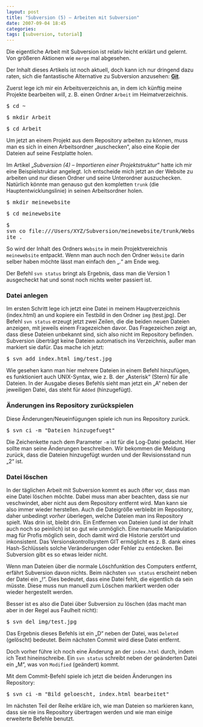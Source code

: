 ```yaml
---
layout: post
title: "Subversion (5) – Arbeiten mit Subversion"
date: 2007-09-04 18:45
categories:
tags: [subversion, tutorial]
---
```


Die eigentliche Arbeit mit Subversion ist relativ leicht erklärt und gelernt. Von größeren Aktionen wie `merge` mal abgesehen.

<!-- more -->

<div class="hinweis">
<p>Der Inhalt dieses Artikels ist noch aktuell, doch kann ich nur dringend dazu raten, sich die fantastische Alternative zu Subversion anzusehen: <a href="http://stefanimhoff.de/notiz/versionskontrolle-mit-git/"><strong>Git</strong></a>.</p>
</div>

Zuerst lege ich mir ein Arbeitsverzeichnis an, in dem ich künftig meine Projekte bearbeiten will, z. B. einen Ordner `Arbeit` im Heimatverzeichnis.

<div class="terminal">
  <p><kbd>$ cd ~</kbd></p>
  <p><kbd>$ mkdir Arbeit</kbd></p>
  <p><kbd>$ cd Arbeit</kbd></p>
</div>

Um jetzt an einem Projekt aus dem Repository arbeiten zu können, muss man es sich in einen Arbeitsordner „auschecken“, also eine Kopie der Dateien auf seine Festplatte holen.

Im Artikel „<cite>Subversion (4) – Importieren einer Projektstruktur</cite>“ hatte ich mir eine Beispielstruktur angelegt. Ich entscheide mich jetzt an der Website zu arbeiten und nur diesen Ordner und seine Unterordner auszuchecken. Natürlich könnte man genauso gut den kompletten `trunk` (die Hauptentwicklungslinie) in seinen Arbeitsordner holen.

<div class="terminal">
  <p><kbd>$ mkdir meinewebsite</kbd></p>
  <p><kbd>$ cd meinewebsite</kbd></p>
  <p><kbd>$ svn&nbsp;co&nbsp;file:///Users/XYZ/Subversion/meinewebsite/trunk/Website&nbsp;.</kbd></p>
</div>

So wird der Inhalt des Ordners `Website` in mein Projektvereichnis `meinewebsite` entpackt. Wenn man auch noch den Ordner `Website` darin selber haben möchte lässt man einfach den „.“ am Ende weg.

Der Befehl `svn status` bringt als Ergebnis, dass man die Version 1 ausgecheckt hat und sonst noch nichts weiter passiert ist.

### Datei anlegen ###

Im ersten Schritt lege ich jetzt eine Datei in meinem Hauptverzeichnis (index.html) an und kopiere ein Testbild in den Ordner `img` (test.jpg). Der Befehl `svn status` erzeugt jetzt zwei Zeilen, die die beiden neuen Dateien anzeigen, mit jeweils einem Fragezeichen davor. Das Fragezeichen zeigt an, dass diese Dateien unbekannt sind, sich also nicht im Repository befinden. Subversion überträgt keine Dateien automatisch ins Verzeichnis, außer man markiert sie dafür. Das mache ich jetzt:

<div class="terminal">
  <p><kbd>$ svn&nbsp;add&nbsp;index.html&nbsp;img/test.jpg</kbd></p>
</div>

Wie gesehen kann man hier mehrere Dateien in einem Befehl hinzufügen, es funktioniert auch UNIX-Syntax, wie z. B. der „Asterisk“ (Stern) für alle Dateien. In der Ausgabe dieses Befehls sieht man jetzt ein „A“ neben der jeweiligen Datei, das steht für `Added` (hinzugefügt).

### Änderungen ins Repository zurückspielen ###

Diese Änderungen/Neueinfügungen spiele ich nun ins Repository zurück.

<div class="terminal">
  <p><kbd>$ svn&nbsp;ci&nbsp;-m&nbsp;"Dateien&nbsp;hinzugefuegt"</kbd></p>
</div>

Die Zeichenkette nach dem Parameter `-m` ist für die Log-Datei gedacht. Hier sollte man seine Änderungen beschreiben. Wir bekommen die Meldung zurück, dass die Dateien hinzugefügt wurden und der Revisionsstand nun „2“ ist.

### Datei löschen ###

In der täglichen Arbeit mit Subversion kommt es auch öfter vor, dass man eine Datei löschen möchte. Dabei muss man aber beachten, dass sie nur veschwindet, aber nicht aus dem Repository entfernt wird. Man kann sie also immer wieder herstellen. Auch die Dateigröße verbleibt im Repository, daher unbedingt *vorher* überlegen, welche Dateien man ins Repository spielt. Was drin ist, bleibt drin. Ein Entfernen von Dateien (und ist der Inhalt auch noch so peinlich) ist so gut wie unmöglich. Eine manuelle Manipulation mag für Profis möglich sein, doch damit wird die Historie zerstört und inkonsistent. Das Versionskontrollsystem GIT ermöglicht es z. B. dank eines Hash-Schlüssels solche Veränderungen oder Fehler zu entdecken. Bei Subversion gibt es so etwas leider nicht.

Wenn man Dateien über die normale Löschfunktion des Computers entfernt, erfährt Subversion davon nichts. Beim nächsten `svn status` erscheint neben der Datei ein „!“. Dies bedeutet, dass eine Datei fehlt, die eigentlich da sein müsste. Diese muss nun manuell zum Löschen markiert werden oder wieder hergestellt werden.

Besser ist es also die Datei über Subversion zu löschen (das macht man aber in der Regel aus Faulheit nicht):

<div class="terminal">
  <p><kbd>$ svn&nbsp;del&nbsp;img/test.jpg</kbd></p>
</div>

Das Ergebnis dieses Befehls ist ein „D“ neben der Datei, was `Deleted` (gelöscht) bedeutet. Beim nächsten Commit wird diese Datei entfernt.

Doch vorher führe ich noch eine Änderung an der `index.html` durch, indem ich Text hineinschreibe. Ein `svn status` schreibt neben der geänderten Datei ein „M“, was von `Modified` (geändert) kommt.

Mit dem Commit-Befehl spiele ich jetzt die beiden Änderungen ins Repository:

<div class="terminal">
  <p><kbd>$ svn&nbsp;ci&nbsp;-m&nbsp;"Bild&nbsp;geloescht,&nbsp;index.html&nbsp;bearbeitet"</kbd></p>
</div>

Im nächsten Teil der Reihe erkläre ich, wie man Dateien so markieren kann, dass sie nie ins Repository übertragen werden und wie man einige erweiterte Befehle benutzt.
